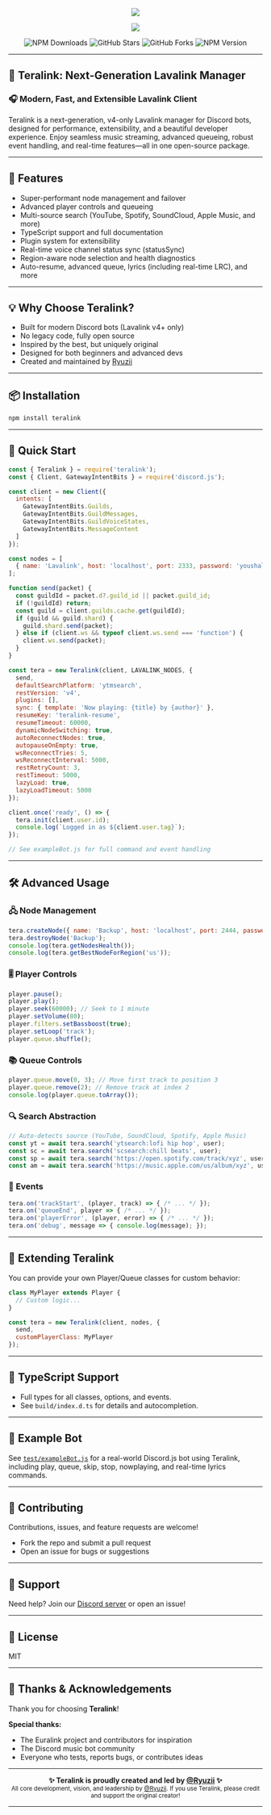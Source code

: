 <p align="center">
  <img src="https://capsule-render.vercel.app/api?type=wave&color=7F5AF0,2CB67D&height=300&section=header&text=Teralink&fontSize=90&fontAlignY=35&animation=twinkling&fontColor=ffffff&desc=Next-Gen%20Lavalink%20Manager%20for%20Discord%20Bots&descSize=25&descAlignY=60" />
</p>

<p align="center">
  <img src="https://readme-typing-svg.herokuapp.com?font=Montserrat&duration=3000&pause=1000&color=7F5AF0&center=true&vCenter=true&width=600&lines=Super+Performant+Lavalink+Manager+for+Discord+Bots;Optimized+for+Lavalink+v4+%26+Node.js;Industry-Leading+Performance;Extensible+and+Modern+API" />
</p>

<p align="center">
  <img src="https://img.shields.io/npm/dm/teralink?style=for-the-badge&label=Downloads&color=7F5AF0&labelColor=23272a" alt="NPM Downloads"/>
  <img src="https://img.shields.io/github/stars/Ryuzii/teralink?style=for-the-badge&label=Stars&color=2CB67D&labelColor=23272a" alt="GitHub Stars"/>
  <img src="https://img.shields.io/github/forks/Ryuzii/teralink?style=for-the-badge&label=Forks&color=FFD803&labelColor=23272a" alt="GitHub Forks"/>
  <img src="https://img.shields.io/npm/v/teralink?style=for-the-badge&label=Version&color=7F5AF0&labelColor=23272a" alt="NPM Version"/>
</p>

---

## 🚀 Teralink: Next-Generation Lavalink Manager

### 🎧 Modern, Fast, and Extensible Lavalink Client

Teralink is a next-generation, v4-only Lavalink manager for Discord bots, designed for performance, extensibility, and a beautiful developer experience. Enjoy seamless music streaming, advanced queueing, robust event handling, and real-time features—all in one open-source package.

---

## 🌟 Features
- Super-performant node management and failover
- Advanced player controls and queueing
- Multi-source search (YouTube, Spotify, SoundCloud, Apple Music, and more)
- TypeScript support and full documentation
- Plugin system for extensibility
- Real-time voice channel status sync (statusSync)
- Region-aware node selection and health diagnostics
- Auto-resume, advanced queue, lyrics (including real-time LRC), and more

---

## 💡 Why Choose Teralink?
- Built for modern Discord bots (Lavalink v4+ only)
- No legacy code, fully open source
- Inspired by the best, but uniquely original
- Designed for both beginners and advanced devs
- Created and maintained by [Ryuzii](https://github.com/Ryuzii)

---

## 📦 Installation

```sh
npm install teralink
```

---

## 🚀 Quick Start

```js title="index.js"
const { Teralink } = require('teralink');
const { Client, GatewayIntentBits } = require('discord.js');

const client = new Client({
  intents: [
    GatewayIntentBits.Guilds,
    GatewayIntentBits.GuildMessages,
    GatewayIntentBits.GuildVoiceStates,
    GatewayIntentBits.MessageContent
  ]
});

const nodes = [
  { name: 'Lavalink', host: 'localhost', port: 2333, password: 'youshallnotpass', secure: false }
];

function send(packet) {
  const guildId = packet.d?.guild_id || packet.guild_id;
  if (!guildId) return;
  const guild = client.guilds.cache.get(guildId);
  if (guild && guild.shard) {
    guild.shard.send(packet);
  } else if (client.ws && typeof client.ws.send === 'function') {
    client.ws.send(packet);
  }
}

const tera = new Teralink(client, LAVALINK_NODES, {
  send,
  defaultSearchPlatform: 'ytmsearch',
  restVersion: 'v4',
  plugins: [],
  sync: { template: 'Now playing: {title} by {author}' },
  resumeKey: 'teralink-resume',
  resumeTimeout: 60000,
  dynamicNodeSwitching: true,
  autoReconnectNodes: true,
  autopauseOnEmpty: true,
  wsReconnectTries: 5,
  wsReconnectInterval: 5000,
  restRetryCount: 3,
  restTimeout: 5000,
  lazyLoad: true,
  lazyLoadTimeout: 5000
});

client.once('ready', () => {
  tera.init(client.user.id);
  console.log(`Logged in as ${client.user.tag}`);
});

// See exampleBot.js for full command and event handling
```

---

## 🛠️ Advanced Usage

### 🖧 Node Management
```js
tera.createNode({ name: 'Backup', host: 'localhost', port: 2444, password: 'backup', secure: false });
tera.destroyNode('Backup');
console.log(tera.getNodesHealth());
console.log(tera.getBestNodeForRegion('us'));
```

### 🎚️ Player Controls
```js
player.pause();
player.play();
player.seek(60000); // Seek to 1 minute
player.setVolume(80);
player.filters.setBassboost(true);
player.setLoop('track');
player.queue.shuffle();
```

### 📚 Queue Controls
```js
player.queue.move(0, 3); // Move first track to position 3
player.queue.remove(2); // Remove track at index 2
console.log(player.queue.toArray());
```

### 🔍 Search Abstraction
```js
// Auto-detects source (YouTube, SoundCloud, Spotify, Apple Music)
const yt = await tera.search('ytsearch:lofi hip hop', user);
const sc = await tera.search('scsearch:chill beats', user);
const sp = await tera.search('https://open.spotify.com/track/xyz', user);
const am = await tera.search('https://music.apple.com/us/album/xyz', user);
```

### 📢 Events
```js
tera.on('trackStart', (player, track) => { /* ... */ });
tera.on('queueEnd', player => { /* ... */ });
tera.on('playerError', (player, error) => { /* ... */ });
tera.on('debug', message => { console.log(message); });
```

---

## 🧩 Extending Teralink

You can provide your own Player/Queue classes for custom behavior:

```js
class MyPlayer extends Player {
  // Custom logic...
}

const tera = new Teralink(client, nodes, {
  send,
  customPlayerClass: MyPlayer
});
```

---

## 📝 TypeScript Support
- Full types for all classes, options, and events.
- See `build/index.d.ts` for details and autocompletion.

---

## 🤖 Example Bot
See [`test/exampleBot.js`](./test/exampleBot.js) for a real-world Discord.js bot using Teralink, including play, queue, skip, stop, nowplaying, and real-time lyrics commands.

---

## 🤝 Contributing

Contributions, issues, and feature requests are welcome!
- Fork the repo and submit a pull request
- Open an issue for bugs or suggestions

---

## 💬 Support

Need help? Join our [Discord server](https://discord.gg/your-invite) or open an issue!

---

## 📄 License

MIT 

---

## 🙏 Thanks & Acknowledgements

Thank you for choosing **Teralink**!

**Special thanks:**
- The Euralink project and contributors for inspiration
- The Discord music bot community
- Everyone who tests, reports bugs, or contributes ideas

---

<p align="center">
  <b>✨ Teralink is proudly created and led by <a href="https://github.com/Ryuzii">@Ryuzii</a> ✨</b><br/>
  <sub>All core development, vision, and leadership by <a href="https://github.com/Ryuzii">@Ryuzii</a>. If you use Teralink, please credit and support the original creator!</sub>
</p>

--- 
